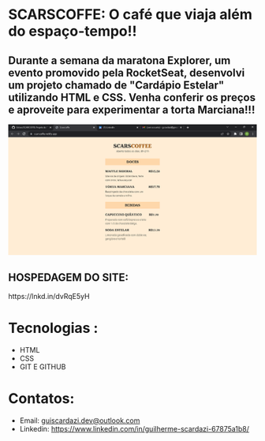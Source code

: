# SCARSCOFFE: O café que viaja além do espaço-tempo!!
 
<h2>Durante a semana da maratona  Explorer, um evento promovido pela RocketSeat, desenvolvi um projeto chamado de "Cardápio Estelar" utilizando HTML e CSS. Venha conferir os preços e aproveite para experimentar a torta Marciana!!!</h2>

![pt](pt.png)

<h2>HOSPEDAGEM DO SITE:</h2>   https://lnkd.in/dvRqE5yH


# Tecnologias :
- HTML
- CSS
- GIT E GITHUB
# Contatos:
- Email: guiscardazi.dev@outlook.com
- Linkedin: https://www.linkedin.com/in/guilherme-scardazi-67875a1b8/
